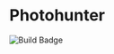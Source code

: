 # Photohunter

![Build Badge](https://travis-ci.com/Flooooooooooorian/Photohunter.svg?branch=master)
